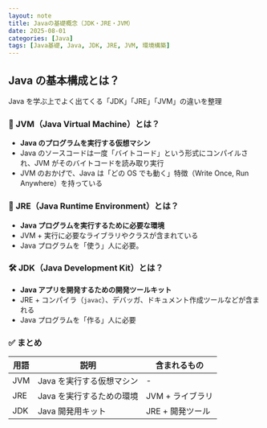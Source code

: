 ```yaml
---
layout: note
title: Javaの基礎概念（JDK・JRE・JVM）
date: 2025-08-01
categories: [Java]
tags: [Java基礎, Java, JDK, JRE, JVM, 環境構築]
---
```


## Java の基本構成とは？

Java を学ぶ上でよく出てくる「JDK」「JRE」「JVM」の違いを整理

### 🧱 JVM（Java Virtual Machine）とは？

- **Java のプログラムを実行する仮想マシン**
- Java のソースコードは一度「バイトコード」という形式にコンパイルされ、JVM がそのバイトコードを読み取り実行
- JVM のおかげで、Java は「どの OS でも動く」特徴（Write Once, Run Anywhere）を持っている

### 🧃 JRE（Java Runtime Environment）とは？

- **Java プログラムを実行するために必要な環境**
- JVM + 実行に必要なライブラリやクラスが含まれている
- Java プログラムを「使う」人に必要。

### 🛠️ JDK（Java Development Kit）とは？

- **Java アプリを開発するための開発ツールキット**
- JRE + コンパイラ（`javac`）、デバッガ、ドキュメント作成ツールなどが含まれる
- Java プログラムを「作る」人に必要

### ✅ まとめ

| 用語 | 説明                      | 含まれるもの     |
| ---- | ------------------------- | ---------------- |
| JVM  | Java を実行する仮想マシン | -                |
| JRE  | Java を実行するための環境 | JVM + ライブラリ |
| JDK  | Java 開発用キット         | JRE + 開発ツール |
